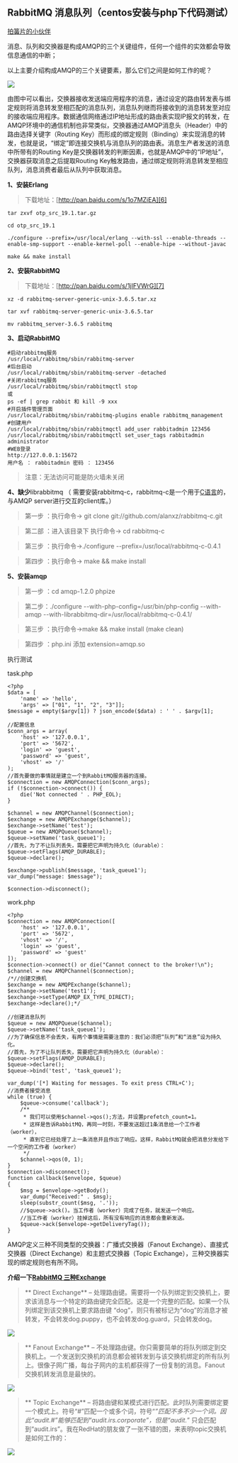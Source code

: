 ## RabbitMQ 消息队列（centos安装与php下代码测试） 


[拍簧片的小伙伴][1]

消息、队列和交换器是构成AMQP的三个关键组件，任何一个组件的实效都会导致信息通信的中断；

以上主要介绍构成AMQP的三个关键要素，那么它们之间是如何工作的呢？

![][5]

由图中可以看出，交换器接收发送端应用程序的消息，通过设定的路由转发表与绑定规则将消息转发至相匹配的消息队列，消息队列继而将接收到的消息转发至对应的接收端应用程序。数据通信网络通过IP地址形成的路由表实现IP报文的转发，在AMQP环境中的通信机制也非常类似，交换器通过AMQP消息头（Header）中的路由选择关键字（Routing Key）而形成的绑定规则（Binding）来实现消息的转发，也就是说，“绑定”即连接交换机与消息队列的路由表。消息生产者发送的消息中所带有的Routing Key是交换器转发的判断因素，也就是AMQP中的“IP地址”，交换器获取消息之后提取Routing Key触发路由，通过绑定规则将消息转发至相应队列，消息消费者最后从队列中获取消息。

**1、安装Erlang**

> 下载地址：[http://pan.baidu.com/s/1o7MZiEA][6]

    tar zxvf otp_src_19.1.tar.gz

    cd otp_src_19.1

    ./configure --prefix=/usr/local/erlang --with-ssl --enable-threads --enable-smp-support --enable-kernel-poll --enable-hipe --without-javac

    make && make install

**2、安装RabbitMQ**

> 下载地址：[http://pan.baidu.com/s/1jIFVWrG][7]

    xz -d rabbitmq-server-generic-unix-3.6.5.tar.xz

    tar xvf rabbitmq-server-generic-unix-3.6.5.tar

    mv rabbitmq_server-3.6.5 rabbitmq

**3、启动RabbitMQ**

    #启动rabbitmq服务
    /usr/local/rabbitmq/sbin/rabbitmq-server
    #后台启动
    /usr/local/rabbitmq/sbin/rabbitmq-server -detached
    #关闭rabbitmq服务
    /usr/local/rabbitmq/sbin/rabbitmqctl stop
    或
    ps -ef | grep rabbit 和 kill -9 xxx
    #开启插件管理页面
    /usr/local/rabbitmq/sbin/rabbitmq-plugins enable rabbitmq_management
    #创建用户
    /usr/local/rabbitmq/sbin/rabbitmqctl add_user rabbitadmin 123456
    /usr/local/rabbitmq/sbin/rabbitmqctl set_user_tags rabbitadmin administrator
    #WEB登录
    http://127.0.0.1:15672
    用户名 ： rabbitadmin 密码 ： 123456
  

> 注意：无法访问可能是防火墙未关闭

**4、缺少**librabbitmq （ 需要安装rabbitmq-c，rabbitmq-c是一个用于[C语言][8]的，与AMQP server进行交互的client库。）

> 第一步 ：执行命令-> git clone git://github.com/alanxz/rabbitmq-c.git

> 第二部 ：进入该目录下 执行命令-> cd rabbitmq-c

> 第三步 ：执行命令->./configure --prefix=/usr/local/rabbitmq-c-0.4.1

> 第四步 ：执行命令-> make && make install

**5、安装amqp**

> 第一步 ：cd amqp-1.2.0 phpize

> 第二步：./configure --with-php-config=/usr/bin/php-config --with-amqp --with-librabbitmq-dir=/usr/local/rabbitmq-c-0.4.1/

> 第三步 ：执行命令->make && make install (make clean)

> 第四步 ：php.ini 添加 extension=amqp.so

执行测试 

task.php

    <?php
    $data = [
        'name' => 'hello',
        'args' => ["01", "1", "2", "3"]];
    $message = empty($argv[1]) ? json_encode($data) : ' ' . $argv[1];
    
    //配置信息
    $conn_args = array(
        'host' => '127.0.0.1',
        'port' => '5672',
        'login' => 'guest',
        'password' => 'guest',
        'vhost' => '/'
    );
    //首先要做的事情就是建立一个到RabbitMQ服务器的连接。
    $connection = new AMQPConnection($conn_args);
    if (!$connection->connect()) {
        die('Not connected ' . PHP_EOL);
    }
    
    $channel = new AMQPChannel($connection);
    $exchange = new AMQPExchange($channel);
    $exchange->setName('test');
    $queue = new AMQPQueue($channel);
    $queue->setName('task_queue1');
    //首先，为了不让队列丢失，需要把它声明为持久化（durable）：
    $queue->setFlags(AMQP_DURABLE);
    $queue->declare();
    
    $exchange->publish($message, 'task_queue1');
    var_dump("message: $message");
    
    $connection->disconnect();

work.php

    <?php
    $connection = new AMQPConnection([
        'host' => '127.0.0.1',
        'port' => '5672',
        'vhost' => '/',
        'login' => 'guest',
        'password' => 'guest'
    ]);
    $connection->connect() or die("Cannot connect to the broker!\n");
    $channel = new AMQPChannel($connection);
    /*//创建交换机
    $exchange = new AMQPExchange($channel);
    $exchange->setName('test1');
    $exchange->setType(AMQP_EX_TYPE_DIRECT);
    $exchange->declare();*/
    
    //创建消息队列
    $queue = new AMQPQueue($channel);
    $queue->setName('task_queue1');
    //为了确保信息不会丢失，有两个事情是需要注意的：我们必须把“队列”和“消息”设为持久化。
    //首先，为了不让队列丢失，需要把它声明为持久化（durable）：
    $queue->setFlags(AMQP_DURABLE);
    $queue->declare();
    $queue->bind('test', 'task_queue1');
    
    var_dump('[*] Waiting for messages. To exit press CTRL+C');
    //消费者接受消息
    while (true) {
        $queue->consume('callback');
        /**
         * 我们可以使用$channel->qos();方法，并设置prefetch_count=1。
         * 这样是告诉RabbitMQ，再同一时刻，不要发送超过1条消息给一个工作者（worker），
         * 直到它已经处理了上一条消息并且作出了响应。这样，RabbitMQ就会把消息分发给下一个空闲的工作者（worker）
         */
        $channel->qos(0, 1);
    }
    $connection->disconnect();
    function callback($envelope, $queue)
    {
        $msg = $envelope->getBody();
        var_dump("Received:" . $msg);
        sleep(substr_count($msg, '.'));
        //$queue->ack()。当工作者（worker）完成了任务，就发送一个响应。
        //当工作者（worker）挂掉这后，所有没有响应的消息都会重新发送。
        $queue->ack($envelope->getDeliveryTag());
    }

AMQP定义三种不同类型的交换器：广播式交换器（Fanout Exchange）、直接式交换器（Direct Exchange）和主题式交换器（Topic Exchange），三种交换器实现的绑定规则也有所不同。

**介绍一下[RabbitMQ 三种Exchange][9]**

>** Direct Exchange**  – 处理路由键。需要将一个队列绑定到交换机上，要求该消息与一个特定的路由键完全匹配。这是一个完整的匹配。如果一个队列绑定到该交换机上要求路由键 “dog”，则只有被标记为“dog”的消息才被转发，不会转发dog.puppy，也不会转发dog.guard，只会转发dog。   
  
![][10]

>** Fanout Exchange**  – 不处理路由键。你只需要简单的将队列绑定到交换机上。一个发送到交换机的消息都会被转发到与该交换机绑定的所有队列上。很像子网广播，每台子网内的主机都获得了一份复制的消息。Fanout交换机转发消息是最快的。   
  
![][11]

>** Topic Exchange** – 将路由键和某模式进行匹配。此时队列需要绑定要一个模式上。符号“#”匹配一个或多个词，符号“*”匹配不多不少一个词。因此“audit.#”能够匹配到“audit.irs.corporate”，但是“audit.*” 只会匹配到“audit.irs”。我在RedHat的朋友做了一张不错的图，来表明topic交换机是如何工作的：   


![][12]


[1]: https://my.oschina.net/wangjie404/home
[2]: #comment-list
[3]: https://developer.ibm.com/sso/bmregistration?lang=zh_CN&ca=dwchina-_-bluemix-_-OSCHINA-_-onlineeventQ22017
[4]: https://my.oschina.net/img/hot3.png
[5]: ./img/16140036_fL0Q.jpg
[6]: http://pan.baidu.com/s/1o7MZiEA
[7]: http://pan.baidu.com/s/1jIFVWrG
[8]: http://lib.csdn.net/base/c
[9]: http://melin.iteye.com/blog/691265
[10]: ./img/16135659_arJ2.png
[11]: ./img/16135659_ogNG.png
[12]: ./img/16135659_FkGV.png